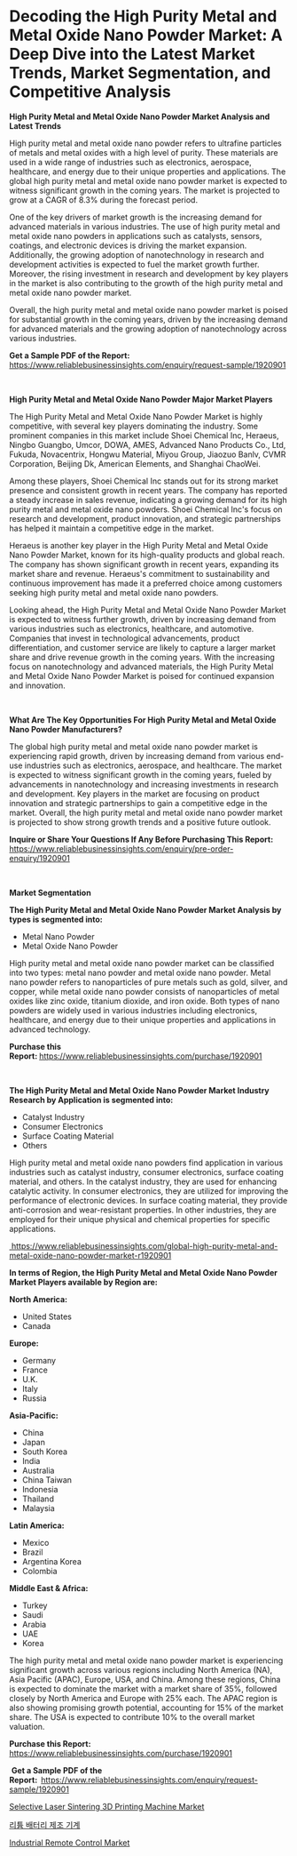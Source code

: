 <p><h1>Decoding the High Purity Metal and Metal Oxide Nano Powder Market: A Deep Dive into the Latest Market Trends, Market Segmentation, and Competitive Analysis</h1></p><p><strong>High Purity Metal and Metal Oxide Nano Powder Market Analysis and Latest Trends</strong></p>
<p><p>High purity metal and metal oxide nano powder refers to ultrafine particles of metals and metal oxides with a high level of purity. These materials are used in a wide range of industries such as electronics, aerospace, healthcare, and energy due to their unique properties and applications. The global high purity metal and metal oxide nano powder market is expected to witness significant growth in the coming years. The market is projected to grow at a CAGR of 8.3% during the forecast period.</p><p>One of the key drivers of market growth is the increasing demand for advanced materials in various industries. The use of high purity metal and metal oxide nano powders in applications such as catalysts, sensors, coatings, and electronic devices is driving the market expansion. Additionally, the growing adoption of nanotechnology in research and development activities is expected to fuel the market growth further. Moreover, the rising investment in research and development by key players in the market is also contributing to the growth of the high purity metal and metal oxide nano powder market.</p><p>Overall, the high purity metal and metal oxide nano powder market is poised for substantial growth in the coming years, driven by the increasing demand for advanced materials and the growing adoption of nanotechnology across various industries.</p></p>
<p><strong>Get a Sample PDF of the Report:&nbsp;</strong> <a href="https://www.reliablebusinessinsights.com/enquiry/request-sample/1920901">https://www.reliablebusinessinsights.com/enquiry/request-sample/1920901</a></p>
<p>&nbsp;</p>
<p><strong>High Purity Metal and Metal Oxide Nano Powder Major Market Players</strong></p>
<p><p>The High Purity Metal and Metal Oxide Nano Powder Market is highly competitive, with several key players dominating the industry. Some prominent companies in this market include Shoei Chemical Inc, Heraeus, Ningbo Guangbo, Umcor, DOWA, AMES, Advanced Nano Products Co., Ltd, Fukuda, Novacentrix, Hongwu Material, Miyou Group, Jiaozuo Banlv, CVMR Corporation, Beijing Dk, American Elements, and Shanghai ChaoWei.</p><p>Among these players, Shoei Chemical Inc stands out for its strong market presence and consistent growth in recent years. The company has reported a steady increase in sales revenue, indicating a growing demand for its high purity metal and metal oxide nano powders. Shoei Chemical Inc's focus on research and development, product innovation, and strategic partnerships has helped it maintain a competitive edge in the market.</p><p>Heraeus is another key player in the High Purity Metal and Metal Oxide Nano Powder Market, known for its high-quality products and global reach. The company has shown significant growth in recent years, expanding its market share and revenue. Heraeus's commitment to sustainability and continuous improvement has made it a preferred choice among customers seeking high purity metal and metal oxide nano powders.</p><p>Looking ahead, the High Purity Metal and Metal Oxide Nano Powder Market is expected to witness further growth, driven by increasing demand from various industries such as electronics, healthcare, and automotive. Companies that invest in technological advancements, product differentiation, and customer service are likely to capture a larger market share and drive revenue growth in the coming years. With the increasing focus on nanotechnology and advanced materials, the High Purity Metal and Metal Oxide Nano Powder Market is poised for continued expansion and innovation.</p></p>
<p>&nbsp;</p>
<p><strong>What Are The Key Opportunities For High Purity Metal and Metal Oxide Nano Powder Manufacturers?</strong></p>
<p><p>The global high purity metal and metal oxide nano powder market is experiencing rapid growth, driven by increasing demand from various end-use industries such as electronics, aerospace, and healthcare. The market is expected to witness significant growth in the coming years, fueled by advancements in nanotechnology and increasing investments in research and development. Key players in the market are focusing on product innovation and strategic partnerships to gain a competitive edge in the market. Overall, the high purity metal and metal oxide nano powder market is projected to show strong growth trends and a positive future outlook.</p></p>
<p><strong>Inquire or Share Your Questions If Any Before Purchasing This Report:</strong> <a href="https://www.reliablebusinessinsights.com/enquiry/pre-order-enquiry/1920901">https://www.reliablebusinessinsights.com/enquiry/pre-order-enquiry/1920901</a></p>
<p>&nbsp;</p>
<p><strong>Market Segmentation</strong></p>
<p><strong>The High Purity Metal and Metal Oxide Nano Powder Market Analysis by types is segmented into:</strong></p>
<p><ul><li>Metal Nano Powder</li><li>Metal Oxide Nano Powder</li></ul></p>
<p><p>High purity metal and metal oxide nano powder market can be classified into two types: metal nano powder and metal oxide nano powder. Metal nano powder refers to nanoparticles of pure metals such as gold, silver, and copper, while metal oxide nano powder consists of nanoparticles of metal oxides like zinc oxide, titanium dioxide, and iron oxide. Both types of nano powders are widely used in various industries including electronics, healthcare, and energy due to their unique properties and applications in advanced technology.</p></p>
<p><strong>Purchase this Report:&nbsp;</strong><a href="https://www.reliablebusinessinsights.com/purchase/1920901">https://www.reliablebusinessinsights.com/purchase/1920901</a></p>
<p>&nbsp;</p>
<p><strong>The High Purity Metal and Metal Oxide Nano Powder Market Industry Research by Application is segmented into:</strong></p>
<p><ul><li>Catalyst Industry</li><li>Consumer Electronics</li><li>Surface Coating Material</li><li>Others</li></ul></p>
<p><p>High purity metal and metal oxide nano powders find application in various industries such as catalyst industry, consumer electronics, surface coating material, and others. In the catalyst industry, they are used for enhancing catalytic activity. In consumer electronics, they are utilized for improving the performance of electronic devices. In surface coating material, they provide anti-corrosion and wear-resistant properties. In other industries, they are employed for their unique physical and chemical properties for specific applications.</p></p>
<p><a href="https://www.reliablebusinessinsights.com/global-high-purity-metal-and-metal-oxide-nano-powder-market-r1920901">&nbsp;https://www.reliablebusinessinsights.com/global-high-purity-metal-and-metal-oxide-nano-powder-market-r1920901</a></p>
<p><strong>In terms of Region, the High Purity Metal and Metal Oxide Nano Powder Market Players available by Region are:</strong></p>
<p>
    <p> <strong> North America: </strong>
        <ul>
            <li>United States</li>
            <li>Canada</li>
        </ul>
        </p> 
    <p> <strong> Europe: </strong>
        <ul>
            <li>Germany</li>
            <li>France</li>
            <li>U.K.</li>
            <li>Italy</li>
            <li>Russia</li>
        </ul>
        </p> 
    <p> <strong> Asia-Pacific: </strong>
        <ul>
            <li>China</li>
            <li>Japan</li>
            <li>South Korea</li>
            <li>India</li>
            <li>Australia</li>
            <li>China Taiwan</li>
            <li>Indonesia</li>
            <li>Thailand</li>
            <li>Malaysia</li>
        </ul>
        </p> 
    <p> <strong> Latin America: </strong>
        <ul>
            <li>Mexico</li>
            <li>Brazil</li>
            <li>Argentina Korea</li>
            <li>Colombia</li>
        </ul>
        </p> 
    <p> <strong> Middle East & Africa: </strong>
        <ul>
            <li>Turkey</li>
            <li>Saudi</li>
            <li>Arabia</li>
            <li>UAE</li>
            <li>Korea</li>
        </ul>
    </p>
    </p>
<p><p>The high purity metal and metal oxide nano powder market is experiencing significant growth across various regions including North America (NA), Asia Pacific (APAC), Europe, USA, and China. Among these regions, China is expected to dominate the market with a market share of 35%, followed closely by North America and Europe with 25% each. The APAC region is also showing promising growth potential, accounting for 15% of the market share. The USA is expected to contribute 10% to the overall market valuation.</p></p>
<p><strong>Purchase this Report: </strong><a href="https://www.reliablebusinessinsights.com/purchase/1920901">https://www.reliablebusinessinsights.com/purchase/1920901</a></p>
<p>&nbsp;<strong>Get a Sample PDF of the Report:&nbsp;&nbsp;</strong><a href="https://www.reliablebusinessinsights.com/enquiry/request-sample/1920901">https://www.reliablebusinessinsights.com/enquiry/request-sample/1920901</a></p>
<p><strong></strong></p>
<p><p><a href="https://view.publitas.com/reportprime-1/selective-laser-sintering-3d-printing-machine-market-size-market-segmentation-market-trends-and-growth-analysis-forecast-till-2031/">Selective Laser Sintering 3D Printing Machine Market</a></p><p><a href="https://github.com/valroy852/Market-Research-Report-List-1/blob/main/1340376145335.md">리튬 배터리 제조 기계</a></p><p><a href="https://issuu.com/reportprime-2/docs/industrial-remote-control-market-size-2030.pptx">Industrial Remote Control Market</a></p></p>
